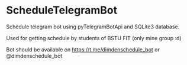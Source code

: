 # ScheduleTelegramBot
Schedule telegram bot using pyTelegramBotApi and SQLite3 database.

Used for getting schedule by students of BSTU FIT (only mine group :d)

Bot should be available on https://t.me/dimdenschedule_bot or @dimdenschedule_bot
